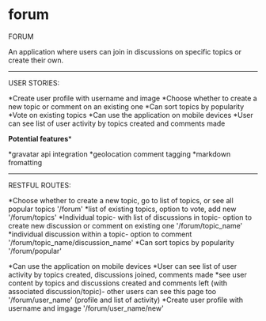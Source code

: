 # forum

FORUM

An application where users can join in discussions on specific topics or create their own.

---------------------------------------------

USER STORIES:

*Create user profile with username and image
*Choose whether to create a new topic or comment on an existing one
*Can sort topics by popularity
*Vote on existing topics 
*Can use the application on mobile devices
*User can see list of user activity by topics created and comments made

**********Potential features***********

*gravatar api integration
*geolocation comment tagging
*markdown fromatting


____________________________________
RESTFUL ROUTES:


*Choose whether to create a new topic, go to list of topics, or see all popular topics
	'/forum'
*list of existing topics, option to vote, add new
	'/forum/topics'
*Individual topic- with list of discussions in topic- option to create new discussion or comment on existing one
	'/forum/topic_name'
*individual discussion within a topic- option to comment
 '/forum/topic_name/discussion_name'
*Can sort topics by popularity
	'/forum/popular'

*Can use the application on mobile devices
*User can see list of user activity by topics created, discussions joined, comments made
*see user content by topics and discussions created and comments left (with associated discussion/topic)- other users can see this page too
	'/forum/user_name' (profile and list of activity)
*Create user profile with username and imgage
	'/forum/user_name/new'

